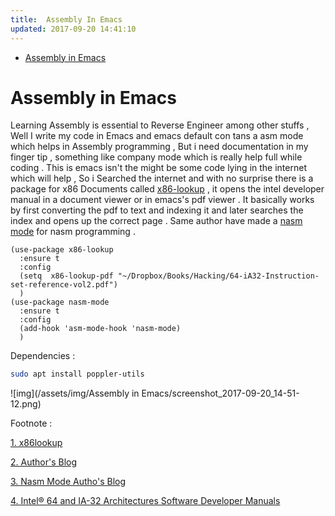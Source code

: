```yaml
---
title:  Assembly In Emacs
updated: 2017-09-20 14:41:10
---
```


- [Assembly in Emacs](#org64830af)


<a id="org64830af"></a>

# Assembly in Emacs

Learning Assembly is essential to Reverse Engineer among other stuffs , Well I write my code in Emacs and emacs default con tans a asm mode which helps in Assembly programming , But i need documentation in my finger tip , something like company mode which is really help full while coding . This is emacs isn't the might be some code lying in the internet which will help , So i Searched the internet and with no surprise there is a package for x86 Documents called [x86-lookup](https://github.com/skeeto/x86-lookup) , it opens the intel developer manual in a document viewer or in emacs's pdf viewer . It basically works by first converting the pdf to text and indexing it and later searches the index and opens up the correct page . Same author have made a [nasm mode](https://github.com/skeeto/nasm-mode) for nasm programming .

```emacs-lisp
(use-package x86-lookup
  :ensure t
  :config
  (setq  x86-lookup-pdf "~/Dropbox/Books/Hacking/64-iA32-Instruction-set-reference-vol2.pdf")
  )
(use-package nasm-mode
  :ensure t
  :config
  (add-hook 'asm-mode-hook 'nasm-mode)
  )
```

Dependencies :

```sh
sudo apt install poppler-utils
```

![img](/assets/img/Assembly in Emacs/screenshot_2017-09-20_14-51-12.png)

Footnote :

[1. x86lookup](https://github.com/skeeto/x86-lookup)

[2. Author's Blog](http://nullprogram.com/blog/2015/11/21/)

[3. Nasm Mode Autho's Blog](http://nullprogram.com/blog/2015/04/19/)

[4. Intel® 64 and IA-32 Architectures Software Developer Manuals](https://software.intel.com/en-us/articles/intel-sdm)

